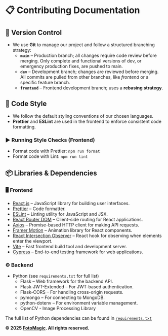 # 📋 Contributing Documentation

## 🔧 Version Control

- We use **Git** to manage our project and follow a structured branching strategy:
  - **`main`** – Production branch; all changes require code review before merging. Only complete and functional versions of dev, or emergency production fixes, are pushed to main.
  - **`dev`** – Development branch; changes are reviewed before merging. All commits are pulled from other branches, like *frontend* or a specific feature branch.
  - **`frontend`** – Frontend development branch; uses a **rebasing strategy**.

## 🎨 Code Style

- We follow the default styling conventions of our chosen languages.
- **Prettier** and **ESLint** are used in the frontend to enforce consistent code formatting.

### ▶️ Running Style Checks (Frontend)

- Format code with Prettier:
  ```npm run format```
- Format code with Lint:
  ```npm run lint```

## 📦 Libraries & Dependencies

### 🖥️ Frontend
- [React.js](https://reactjs.org/) – JavaScript library for building user interfaces.
- [Prettier](https://prettier.io/) – Code formatter.
- [ESLint](https://eslint.org/) – Linting utility for JavaScript and JSX.
- [React Router DOM](https://reactrouter.com/) – Client-side routing for React applications.
- [Axios](https://axios-http.com/) – Promise-based HTTP client for making API requests.
- [Framer Motion](https://www.framer.com/motion/) – Animation library for React components.
- [React Intersection Observer](https://www.npmjs.com/package/react-intersection-observer) – React hook for observing when elements enter the viewport.
- [Vite](https://vitejs.dev/) – Fast frontend build tool and development server.
- [Cypress](https://www.cypress.io/) – End-to-end testing framework for web applications.

### ⚙️ Backend
- Python (see `requirements.txt` for full list)
  - Flask – Web framework for the backend API.
  - Flask-JWT-Extended – For JWT-based authentication.
  - Flask-CORS – For handling cross-origin requests.
  - pymongo – For connecting to MongoDB.
  - python-dotenv – For environment variable management.
  - OpenCV - Image Processing Library

The full list of Python dependencies can be found in [`requirements.txt`](../backend/requirements.txt)

**© 2025 [FotoMagic](https://ambitious-dune-0f7fde21e.6.azurestaticapps.net/). All rights reserved.**
